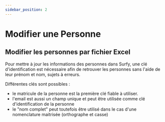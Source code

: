 ```yaml
---
sidebar_position: 2
---
```

# Modifier une Personne


## Modifier les personnes par fichier Excel

Pour mettre à jour les informations des personnes dans Surfy, une clé d'identification est nécessaire afin de retrouver les personnes sans l'aide de leur prénom et nom, sujets à erreurs.

Différentes clés sont possibles :

-   le matricule de la personne est la première clé fiable à utiliser.
-   l'email est aussi un champ unique et peut être utilisée comme clé d'identification de la personne
-   le "nom complet" peut toutefois être utilisé dans le cas d'une nomenclature maitrisée (orthographe et casse)

